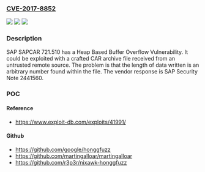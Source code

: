 ### [CVE-2017-8852](https://cve.mitre.org/cgi-bin/cvename.cgi?name=CVE-2017-8852)
![](https://img.shields.io/static/v1?label=Product&message=n%2Fa&color=blue)
![](https://img.shields.io/static/v1?label=Version&message=n%2Fa&color=blue)
![](https://img.shields.io/static/v1?label=Vulnerability&message=n%2Fa&color=brighgreen)

### Description

SAP SAPCAR 721.510 has a Heap Based Buffer Overflow Vulnerability. It could be exploited with a crafted CAR archive file received from an untrusted remote source. The problem is that the length of data written is an arbitrary number found within the file. The vendor response is SAP Security Note 2441560.

### POC

#### Reference
- https://www.exploit-db.com/exploits/41991/

#### Github
- https://github.com/google/honggfuzz
- https://github.com/martingalloar/martingalloar
- https://github.com/r3p3r/nixawk-honggfuzz

